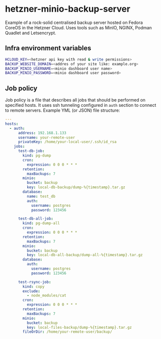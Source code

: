 # hetzner-minio-backup-server

Example of a rock-solid centralised backup server hosted on Fedora CoreOS in the Hetzner Cloud. Uses tools such as MinIO, NGINX, Podman Quadlet and Letsencrypt. 

## Infra environment variables

```bash
HCLOUD_KEY=<hetzner api key with read & write permissions> 
BACKUP_WEBSITE_DOMAIN=<addres of your site like: example.org>
BACKUP_MINIO_USERNAME=<minio dashboard user name>
BACKUP_MINIO_PASSWORD=<minio dashboard user password>
```

## Job policy

Job policy is a file that describes all jobs that should be performed on specified hosts. It uses ssh tunneling configured in `auth` section to connect to remote servers. Example YML (or JSON) file structure:

```yml
---
hosts:
  - auth:
      address: 192.168.1.133
      username: your-remote-user
      privateKey: /home/your-local-user/.ssh/id_rsa
    jobs:
      test-db-job:
        kind: pg-dump
        cron:
          expression: 0 0 0 * * *
        retention:
          maxBackups: 7
        minio:
          bucket: backup
          key: local-db-backup/dump-%{timestamp}.tar.gz
        database:
          name: test_db
          auth:
            username: postgres
            password: 123456

      test-db-all-job:
        kind: pg-dump-all
        cron:
          expression: 0 0 0 * * *
        retention:
          maxBackups: 7
        minio:
          bucket: backup
          key: local-db-all-backup/dump-all-%{timestamp}.tar.gz
        database:
          auth:
            username: postgres
            password: 123456

      test-rsync-job:
        kind: copy
        exclude:
          - node_modules/cat
        cron:
          expression: 0 0 0 * * *
        retention:
          maxBackups: 7
        minio:
          bucket: backup
          key: local-files-backup/dump-%{timestamp}.tar.gz
        fileOrDir: /home/your-remote-user/backup/
```
